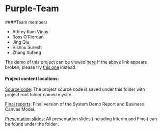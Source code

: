 # Purple-Team
####Team members

* Athrey Ram Vinay
* Ross O'Riordan
* Jing Qiu
* Vishnu Suresh
* Zhang Xufeng

The demo of this project can be viewed [here](http://www.purplenews.eu "Purple News")
If the above link appears broken, please try [this one](http://csi6220-3-vm1.ucd.ie/news/ "Purple News") instead.
#### Project content locations:
[Source code](https://github.com/ucd-nlmsc-teamproject-052015/Purple-Team/tree/master/Source%20code "Project source code"): The project source code is saved under this folder with project root folder named mysite.

[Final reports](https://github.com/ucd-nlmsc-teamproject-052015/Purple-Team/tree/master/Final%20Reports "Final reports"): Final version of the System Demo Report and Business Canvas Model.

[Presentation slides](https://github.com/ucd-nlmsc-teamproject-052015/Purple-Team/tree/master/Presentation%20slides "Presentation slides"): All presentation slides (including Interim and Final) can be found under the folder .
